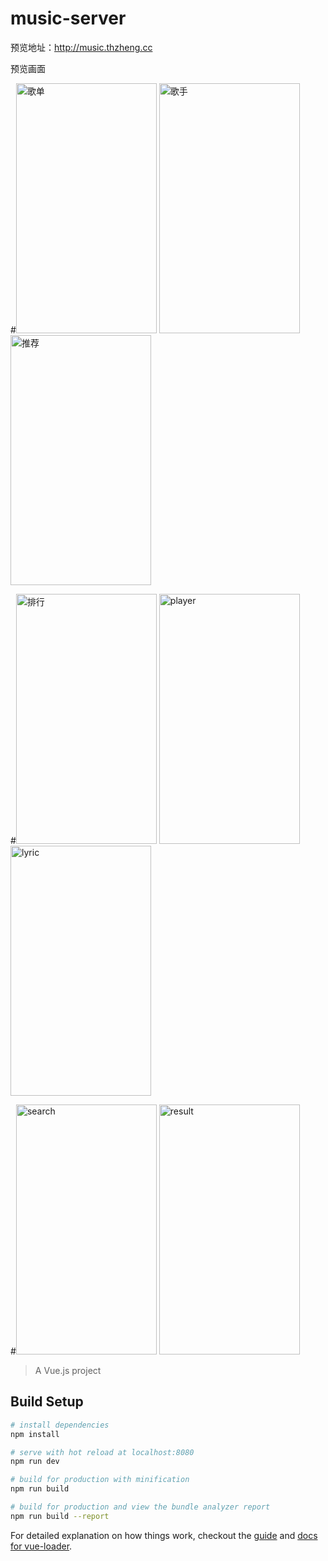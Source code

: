 # music-server

预览地址：http://music.thzheng.cc

预览画面

#<img src="https://github.com/sifengu/photowrap/blob/master/photo/img/dist.png" width="225" height="400" alt="歌单"/>
<img src="https://github.com/sifengu/photowrap/blob/master/photo/img/singer.png" width="225" height="400" alt="歌手"/>
<img src="https://github.com/sifengu/photowrap/blob/master/photo/img/recommend.png" width="225" height="400" alt="推荐"/>

#<img src="https://github.com/sifengu/photowrap/blob/master/photo/img/rank.png" width="225" height="400" alt="排行"/>
<img src="https://github.com/sifengu/photowrap/blob/master/photo/img/player.png" width="225" height="400" alt="player"/>
<img src="https://github.com/sifengu/photowrap/blob/master/photo/img/lyric.png" width="225" height="400" alt="lyric"/>

#<img src="https://github.com/sifengu/photowrap/blob/master/photo/img/search.png" width="225" height="400" alt="search"/>
<img src="https://github.com/sifengu/photowrap/blob/master/photo/img/result.png" width="225" height="400" alt="result"/>
  
> A Vue.js project

## Build Setup

``` bash
# install dependencies
npm install

# serve with hot reload at localhost:8080
npm run dev

# build for production with minification
npm run build

# build for production and view the bundle analyzer report
npm run build --report
```

For detailed explanation on how things work, checkout the [guide](http://vuejs-templates.github.io/webpack/) and [docs for vue-loader](http://vuejs.github.io/vue-loader).
